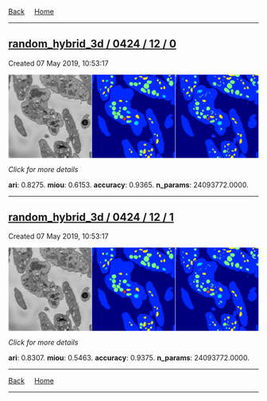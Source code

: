 
[Back](..)&nbsp;&nbsp;&nbsp;&nbsp;&nbsp;[Home](https://leapmanlab.github.io/snapshots)

---

<div class="summary"><a href="0"><h2>random_hybrid_3d / 0424 / 12 / 0</h2></a><p>Created 07 May 2019, 10:53:17
</p><a href="0"><img src="0/media/summary.png" align="center"></a><p>
<i>Click for more details</i>
</p></div>

**ari**: 0.8275. **miou**: 0.6153. **accuracy**: 0.9365. **n_params**: 24093772.0000. 

---

<div class="summary"><a href="1"><h2>random_hybrid_3d / 0424 / 12 / 1</h2></a><p>Created 07 May 2019, 10:53:17
</p><a href="1"><img src="1/media/summary.png" align="center"></a><p>
<i>Click for more details</i>
</p></div>

**ari**: 0.8307. **miou**: 0.5463. **accuracy**: 0.9375. **n_params**: 24093772.0000. 

---

[Back](..)&nbsp;&nbsp;&nbsp;&nbsp;&nbsp;[Home](https://leapmanlab.github.io/snapshots)

---